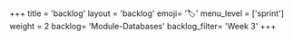 +++
title = 'backlog'
layout = 'backlog'
emoji= '🏷️'
menu_level = ['sprint']
weight = 2
backlog= 'Module-Databases'
backlog_filter= 'Week 3'
+++


